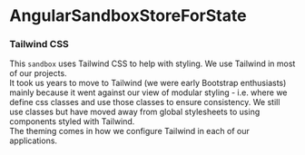 # AngularSandboxStoreForState


### Tailwind CSS
This `sandbox` uses Tailwind CSS to help with styling.  We use Tailwind in most of our projects.  
It took us years to move to Tailwind (we were early Bootstrap enthusiasts) mainly because it 
went against our view of modular styling - i.e. where we define css classes and use those classes to ensure consistency. 
We still use classes but have moved away from global stylesheets to using components styled with Tailwind.  
The theming comes in how we configure Tailwind in each of our applications.  